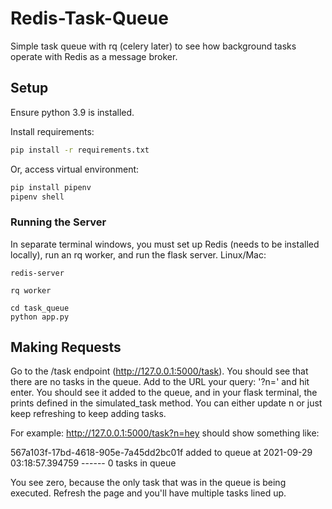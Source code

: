 # Redis-Task-Queue
Simple task queue with rq (celery later) to see how background tasks operate with Redis as a message broker.

## Setup
Ensure python 3.9 is installed.

Install requirements:
```bash
pip install -r requirements.txt
```

Or, access virtual environment:
```bash
pip install pipenv
pipenv shell
```

### Running the Server
In separate terminal windows, you must set up Redis (needs to be installed locally), run an rq worker, and run the flask server.
Linux/Mac:
```
redis-server
```

```
rq worker
```

```
cd task_queue
python app.py
```

## Making Requests
Go to the /task endpoint (http://127.0.0.1:5000/task). You should see that there are no tasks in the queue. Add to the URL your query: '?n=<whatever-you-want>' and hit enter. You should see it added to the queue, and in your flask terminal, the prints defined in the simulated_task method. You can either update n or just keep refreshing to keep adding tasks.

For example:
http://127.0.0.1:5000/task?n=hey should show something like:

567a103f-17bd-4618-905e-7a45dd2bc01f added to queue at 2021-09-29 03:18:57.394759 ------ 0 tasks in queue

You see zero, because the only task that was in the queue is being executed. Refresh the page and you'll have multiple tasks lined up.
